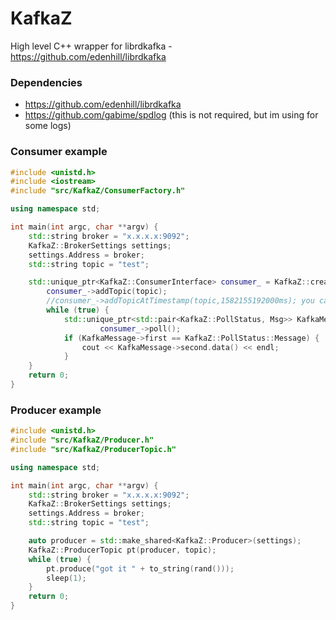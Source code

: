 # KafkaZ
High level C++ wrapper for librdkafka - https://github.com/edenhill/librdkafka

### Dependencies

* https://github.com/edenhill/librdkafka
* https://github.com/gabime/spdlog (this is not required, but im using for some logs)

### Consumer example

```c++
#include <unistd.h>
#include <iostream>
#include "src/KafkaZ/ConsumerFactory.h"

using namespace std;

int main(int argc, char **argv) {
    std::string broker = "x.x.x.x:9092";
    KafkaZ::BrokerSettings settings;
    settings.Address = broker;
    std::string topic = "test";

    std::unique_ptr<KafkaZ::ConsumerInterface> consumer_ = KafkaZ::createConsumer(settings, broker);
        consumer_->addTopic(topic);
        //consumer_->addTopicAtTimestamp(topic,1582155192000ms); you can specify based on timestamp also
        while (true) {
            std::unique_ptr<std::pair<KafkaZ::PollStatus, Msg>> KafkaMessage =
                    consumer_->poll();
            if (KafkaMessage->first == KafkaZ::PollStatus::Message) {
                cout << KafkaMessage->second.data() << endl;
            }
    }
    return 0;
}
```

### Producer example

```c++
#include <unistd.h>
#include "src/KafkaZ/Producer.h"
#include "src/KafkaZ/ProducerTopic.h"

using namespace std;

int main(int argc, char **argv) {
    std::string broker = "x.x.x.x:9092";
    KafkaZ::BrokerSettings settings;
    settings.Address = broker;
    std::string topic = "test";

    auto producer = std::make_shared<KafkaZ::Producer>(settings);
    KafkaZ::ProducerTopic pt(producer, topic);
    while (true) {
        pt.produce("got it " + to_string(rand()));
        sleep(1);
    }
    return 0;
}
```
